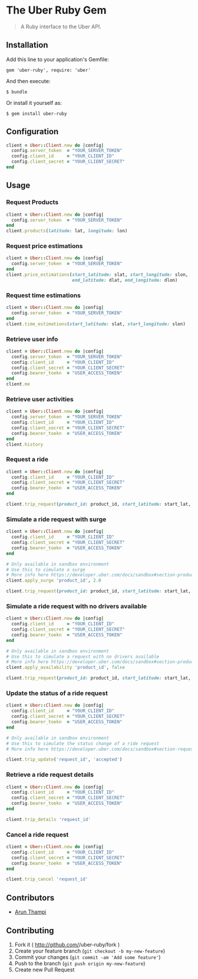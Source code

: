 # The Uber Ruby Gem

> A Ruby interface to the Uber API.

## Installation

Add this line to your application's Gemfile:

    gem 'uber-ruby', require: 'uber'

And then execute:

    $ bundle

Or install it yourself as:

    $ gem install uber-ruby

## Configuration

```ruby
client = Uber::Client.new do |config|
  config.server_token  = "YOUR_SERVER_TOKEN"
  config.client_id     = "YOUR_CLIENT_ID"
  config.client_secret = "YOUR_CLIENT_SECRET"
end
```

## Usage

### Request Products

```ruby
client = Uber::Client.new do |config|
  config.server_token  = "YOUR_SERVER_TOKEN"
end
client.products(latitude: lat, longitude: lon)
```

### Request price estimations

```ruby
client = Uber::Client.new do |config|
  config.server_token  = "YOUR_SERVER_TOKEN"
end
client.price_estimations(start_latitude: slat, start_longitude: slon,
                         end_latitude: dlat, end_longitude: dlon)
```

### Request time estimations

```ruby
client = Uber::Client.new do |config|
  config.server_token  = "YOUR_SERVER_TOKEN"
end
client.time_estimations(start_latitude: slat, start_longitude: slon)
```

### Retrieve user info

```ruby
client = Uber::Client.new do |config|
  config.server_token  = "YOUR_SERVER_TOKEN"
  config.client_id     = "YOUR_CLIENT_ID"
  config.client_secret = "YOUR_CLIENT_SECRET"
  config.bearer_toekn  = "USER_ACCESS_TOKEN"
end
client.me
```

### Retrieve user activities

```ruby
client = Uber::Client.new do |config|
  config.server_token  = "YOUR_SERVER_TOKEN"
  config.client_id     = "YOUR_CLIENT_ID"
  config.client_secret = "YOUR_CLIENT_SECRET"
  config.bearer_toekn  = "USER_ACCESS_TOKEN"
end
client.history
```

### Request a ride

```ruby
client = Uber::Client.new do |config|
  config.client_id     = "YOUR_CLIENT_ID"
  config.client_secret = "YOUR_CLIENT_SECRET"
  config.bearer_toekn  = "USER_ACCESS_TOKEN"
end

client.trip_request(product_id: product_id, start_latitude: start_lat, start_longitude: start_lng, end_latitude: end_lat, end_longitude: end_lng)
```

### Simulate a ride request with surge

```ruby
client = Uber::Client.new do |config|
  config.client_id     = "YOUR_CLIENT_ID"
  config.client_secret = "YOUR_CLIENT_SECRET"
  config.bearer_toekn  = "USER_ACCESS_TOKEN"
end

# Only available in sandbox environment
# Use this to simulate a surge
# More info here https://developer.uber.com/docs/sandbox#section-product-types
client.apply_surge 'product_id', 2.0

client.trip_request(product_id: product_id, start_latitude: start_lat, start_longitude: start_lng, end_latitude: end_lat, end_longitude: end_lng, surge_confirmation_id: surge_id)
```

### Simulate a ride request with no drivers available

```ruby
client = Uber::Client.new do |config|
  config.client_id     = "YOUR_CLIENT_ID"
  config.client_secret = "YOUR_CLIENT_SECRET"
  config.bearer_toekn  = "USER_ACCESS_TOKEN"
end

# Only available in sandbox environment
# Use this to simulate a request with no drivers available
# More info here https://developer.uber.com/docs/sandbox#section-product-types
client.apply_availability 'product_id', false

client.trip_request(product_id: product_id, start_latitude: start_lat, start_longitude: start_lng, end_latitude: end_lat, end_longitude: end_lng)
```

### Update the status of a ride request

```ruby
client = Uber::Client.new do |config|
  config.client_id     = "YOUR_CLIENT_ID"
  config.client_secret = "YOUR_CLIENT_SECRET"
  config.bearer_toekn  = "USER_ACCESS_TOKEN"
end

# Only available in sandbox environment
# Use this to simulate the status change of a ride request
# More info here https://developer.uber.com/docs/sandbox#section-request

client.trip_update('request_id', 'accepted')
```

### Retrieve a ride request details

```ruby
client = Uber::Client.new do |config|
  config.client_id     = "YOUR_CLIENT_ID"
  config.client_secret = "YOUR_CLIENT_SECRET"
  config.bearer_toekn  = "USER_ACCESS_TOKEN"
end

client.trip_details 'request_id'
```

### Cancel a ride request

```ruby
client = Uber::Client.new do |config|
  config.client_id     = "YOUR_CLIENT_ID"
  config.client_secret = "YOUR_CLIENT_SECRET"
  config.bearer_toekn  = "USER_ACCESS_TOKEN"
end

client.trip_cancel 'request_id'
```

## Contributors

* [Arun Thampi](https://github.com/arunthampi)

## Contributing

1. Fork it ( http://github.com/<my-github-username>/uber-ruby/fork )
2. Create your feature branch (`git checkout -b my-new-feature`)
3. Commit your changes (`git commit -am 'Add some feature'`)
4. Push to the branch (`git push origin my-new-feature`)
5. Create new Pull Request
